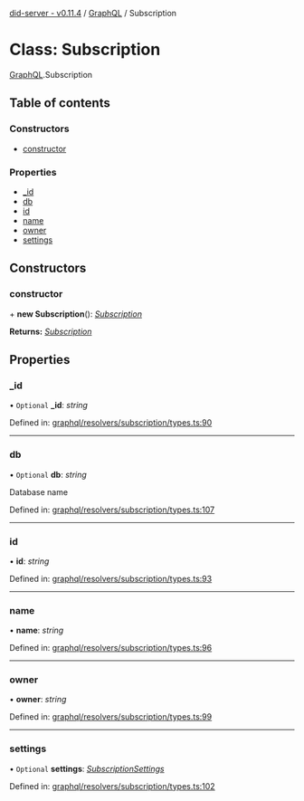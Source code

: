 [did-server - v0.11.4](../README.md) / [GraphQL](../modules/graphql.md) / Subscription

# Class: Subscription

[GraphQL](../modules/graphql.md).Subscription

## Table of contents

### Constructors

- [constructor](graphql.subscription.md#constructor)

### Properties

- [\_id](graphql.subscription.md#_id)
- [db](graphql.subscription.md#db)
- [id](graphql.subscription.md#id)
- [name](graphql.subscription.md#name)
- [owner](graphql.subscription.md#owner)
- [settings](graphql.subscription.md#settings)

## Constructors

### constructor

\+ **new Subscription**(): [*Subscription*](graphql.subscription.md)

**Returns:** [*Subscription*](graphql.subscription.md)

## Properties

### \_id

• `Optional` **\_id**: *string*

Defined in: [graphql/resolvers/subscription/types.ts:90](https://github.com/Puzzlepart/did/blob/dev/server/graphql/resolvers/subscription/types.ts#L90)

___

### db

• `Optional` **db**: *string*

Database name

Defined in: [graphql/resolvers/subscription/types.ts:107](https://github.com/Puzzlepart/did/blob/dev/server/graphql/resolvers/subscription/types.ts#L107)

___

### id

• **id**: *string*

Defined in: [graphql/resolvers/subscription/types.ts:93](https://github.com/Puzzlepart/did/blob/dev/server/graphql/resolvers/subscription/types.ts#L93)

___

### name

• **name**: *string*

Defined in: [graphql/resolvers/subscription/types.ts:96](https://github.com/Puzzlepart/did/blob/dev/server/graphql/resolvers/subscription/types.ts#L96)

___

### owner

• **owner**: *string*

Defined in: [graphql/resolvers/subscription/types.ts:99](https://github.com/Puzzlepart/did/blob/dev/server/graphql/resolvers/subscription/types.ts#L99)

___

### settings

• `Optional` **settings**: [*SubscriptionSettings*](graphql.subscriptionsettings.md)

Defined in: [graphql/resolvers/subscription/types.ts:102](https://github.com/Puzzlepart/did/blob/dev/server/graphql/resolvers/subscription/types.ts#L102)
